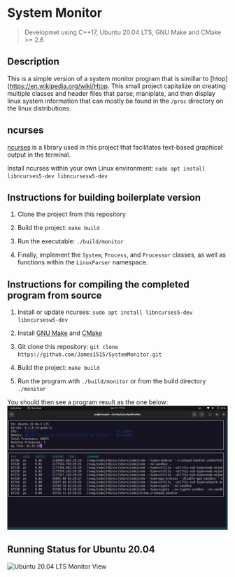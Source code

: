 # System Monitor

> Developmet using C++17, Ubuntu 20.04 LTS, GNU Make and CMake >= 2.6

## Description
This is a simple version of a system monitor program that is simillar to [htop](https://en.wikipedia.org/wiki/Htop. This small project capitalize on creating multiple classes and header files that parse, maniplate, and then display linux system information that can mostly be found in the `/proc` directory on the linux distributions.
## ncurses
[ncurses](https://www.gnu.org/software/ncurses/) is a library used in this project that facilitates text-based graphical output in the terminal.

Install ncurses within your own Linux environment: `sudo apt install libncurses5-dev libncursesw5-dev`

## Instructions for building boilerplate version

1. Clone the project from this repository

2. Build the project: ```make build```

3. Run the executable: `./build/monitor`

4. Finally, implement the `System`, `Process`, and `Processor` classes, as well as functions within the `LinuxParser` namespace.

## Instructions for compiling the completed program from source

1. Install or update ncurses: `sudo apt install libncurses5-dev libncursesw5-dev`

2. Install [GNU Make](https://www.gnu.org/software/make/) and [CMake](https://cmake.org)

3. Git clone this repository: `git clone https://github.com/James1515/SystemMonitor.git`

4. Build the project: `make build`

5. Run the program with `./build/monitor` or from the build directory `./monitor`

You should then see a program result as the one below:
![Completed System Monitor](imgs/1.png)

## Running Status for Ubuntu 20.04

![Ubuntu 20.04 LTS Monitor View](imgs/2.png)
